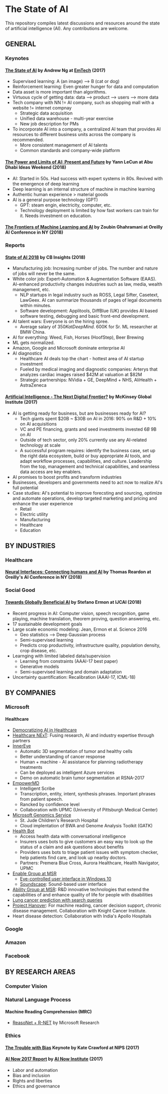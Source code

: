 # The State of AI

This repository compiles latest discussions and resources around the state of artificial intelligence (AI). Any contributions are welcome.

## GENERAL

### Keynotes

#### [The State of AI](https://www.youtube.com/watch?v=NKpuX_yzdYs) by Andrew Ng at [EmTech](https://events.technologyreview.com/emtech/18/) (2017)
* Supervised learning: A (an image) --> B (cat or dog)
* Reinforcement learning: Even greater hunger for data and computation
* Data asset is more important than algorithms.
* Virtuous cycle of getting data: data --> product --> users --> more data
* Tech company with NN != AI company, such as shopping mall with a website != internet compnay
  * Strategic data acquisition
  * Unified data warehouse - multi-year exercise
  * New job description for PMs
* To incorporate AI into a company, a centralized AI team that provides AI resources to different business units across the company is recommended.
  * More consistent management of AI talents
  * Common standards and company-wide platform

#### [The Power and Limits of AI: Present and Future](https://www.youtube.com/watch?v=uEZ-V5CXNI8&t=1258s) by Yann LeCun at Abu Dhabi Ideas Weekend (2018)
* AI: Started in 50s. Had success with expert systems in 80s. Revived with the emergence of deep learning
* Deep learning is an internal structure of machine in machine learning
* Authentic human experience > material goods
* AI is a general purpose technology (GPT)
  * GPT: steam engin, electricity, computer, etc.
  * Technology deployment is limited by how fast workers can train for it. Needs investment on education.

#### [The Frontiers of Machine Learning and AI](https://www.oreilly.com/ideas/the-frontiers-of-machine-learning-and-ai) by Zoubin Ghahramani at Oreilly AI Conference in NY (2018)

### Reports

#### [State of AI 2018](https://www.youtube.com/watch?time_continue=11&v=ja6TsWNDXVg) by CB Insights (2018)
* Manufacturing job: Increasing number of jobs. The number and nature of jobs will never be the same.
* White color job: Expert-Automation & Augmentation Software (EAAS). AI-enhanced productivity changes industries such as law, media, wealth management, etc.
  * NLP startups in legal industry such as ROSS, Legal Sifter, Casetext, LawGeex. AI can summarize thousands of pages of legal documents within minutes.
  * Software development: Applitools, DiffBlue (UK) provides AI based software testing, debugging and basic front-end development.
* AI talent wars: Everyone is on the hiring spree.
  * Average salary of $350K at DeepMind. ~$600K for Sr. ML researcher at BMW China.
* AI for everything: Weed, Fish, Horses (HoofStep), Beer Brewing
* ML gets normalized.
* Amazon, Google and Microsoft dominate enterprise AI
* AI diagnostics
  * Healthcare AI deals top the chart - hottest area of AI startup investment
  * Fueled by medical imaging and diagnostic companies: Arterys that analyzes cardiac images raised $42M at valuation at $82M
  * Strategic partnerships: NVidia + GE, DeepMind + NHS, AliHealth + AstraZeneca

#### [Artificial Intelligence - The Next Digital Frontier?](https://www.mckinsey.com/~/media/McKinsey/Industries/Advanced%20Electronics/Our%20Insights/How%20artificial%20intelligence%20can%20deliver%20real%20value%20to%20companies/MGI-Artificial-Intelligence-Discussion-paper.ashx) by McKinsey Global Institute (2017)
* AI is getting ready for business, but are businesses ready for AI?
  * Tech giants spent $20B ~ $30B on AI in 2016: 90% on R&D + 10% on AI acquisitions
  * VC and PE financing, grants and seed investments invested $6B ~$9B on AI
  * Outside of tech sector, only 20% currently use any AI-related technology at scale
  * A successful program requires: identify the business case, set up the right data ecosystem, build or buy appropriate AI tools, and adapt workflow processes, capabilities, and culture. Leadership from the top, management and technical capabilities, and seamless data access are key enablers.
* AI promises to boost profits and transform industries
* Businesses, developers and governments need to act now to realize AI's full potential
* Case studies: AI's potential to improve forecsting and sourcing, optimize and automate operations, develop targeted marketing and pricing and enhance the user experience
  * Retail
  * Electric utility
  * Manufacturing
  * Healthcare
  * Education

## BY INDUSTRIES

### Healthcare

#### [Neural Interfaces: Connecting humans and AI](https://www.youtube.com/watch?v=5Z5aZK2C3ew) by Thomas Reardon at Oreilly's AI Conference in NY (2018)

### Social Good

#### [Towards Globally Beneficial AI](https://www.facebook.com/ijcaiecai18/videos/2192356910905283/UzpfSTEwMDAwMDc3MDUxMDg5OToyMDAxNDI0MTA5ODkxNjg5/) by Stefano Ermon at IJCAI (2018)
* Recent progress in AI: Computer vision, speech recognition, game playing, machine translation, theorem proving, question answering, etc.
* 17 sustainable development goals
* Large scale economic modeling: Jean, Ermon et al. Science 2016
  * Geo statistics --> Deep Gaussian process
  * Semi-supervised learning
  * Predicts crop productivity, infrastructure quality, population density, crop disease, etc.
* Learnging with limited labeled data/supervision
  * Learning from constraints (AAAI-17 best paper)
  * Generative models
  * Semi-supervised learning and domain adaptation
* Uncertainty quantification: Recalibration (AAAI-17, ICML-18)


## BY COMPANIES

### Microsoft

#### Healthcare
* [Democratizing AI in Healthcare](http://www.democratizing-ai-in-health.com/)
* [Healthcare NExT](http://www.businessinsider.com/peter-lee-microsoft-research-healthcare-next-interview-2018-2): Fusing research, AI and industry expertise through partners
* [InnerEye](https://www.microsoft.com/en-us/research/project/medical-image-analysis/)
  * Automatic 3D segmentation of tumor and healthy cells
  * Better understanding of cancer response
  * Human + machine - AI assistance for planning radiotherapy treatments
  * Can be deployed as intelligent Azure services
  * Demo on automatic brain tumor segmentation at RSNA-2017
* [EmpowerMD](https://www.microsoft.com/en-us/research/project/empowermd/)
  * Intelligent Scribe
  * Transcription, entity, intent, synthesis phrases. Important phrases from patient speech.
  * Rancked by confidence level
  * Collaboration with UPMC (University of Pittsburgh Medical Center)
* [Microsoft Genomics Service](https://azure.microsoft.com/en-us/services/genomics/)
  * St. Jude Children's Research Hospital
  * Cloud implentation of BWA and Genome Analysis Toolkit (GATK)
* [Health Bot](https://www.microsoft.com/en-us/research/project/health-bot/)
  * Access health data with conversational intelligence
  * Insurers uses bots to give customers an easy way to look up the status of a claim and ask questions about benefits
  * Providers uses bots to triage patient issues with symptom checker, help patients find care, and look up nearby doctors.
  * Partners: Premera Blue Cross, Aurora Healthcare, Health Navigator, UPMC
* [Enable Group at MSR](https://www.microsoft.com/en-us/research/group/enable/)
  * [Eye-controlled user interface in Windows 10](https://support.microsoft.com/en-us/help/4043921/windows-10-get-started-eye-control)
  * [Soundscape](https://www.microsoft.com/en-us/research/product/soundscape/): Sound-based user interface 
* [Ability Group at MSR](https://www.microsoft.com/en-us/research/group/ability/): R&D innovative technologies that extend the capabilities of and enhance quality of life for people with disabilities
* [Lung cancer prediction with search queries](https://blogs.microsoft.com/ai/microsoft-researchers-detect-lung-cancer-risks-web-search-logs/)
* [Project Hanover](https://news.microsoft.com/stories/computingcancer/): For machine reading, cancer decision support, chronic disease management. Collaboration with Knight Cancer Institute.
* Heart disease detection: Collaboration with India's Apollo Hospitals


### Google

### Amazon

### Facebook


## BY RESEARCH AREAS

### Computer Vision

### Natural Language Process

#### Machine Reading Comprehension (MRC)

* [ReasoNet + R-NET](https://www.ailab.microsoft.com/experiments/ef90706b-e822-4686-bbc4-94fd0bca5fc5) by Microsoft Research

### Ethics

#### [The Trouble with Bias](https://www.youtube.com/watch?v=fMym_BKWQzk) Keynote by Kate Crawford at NIPS (2017)

#### [AI Now 2017 Report](https://ainowinstitute.org/AI_Now_2017_Report.pdf) by [AI Now Institute](https://ainowinstitute.org) (2017)
* Labor and automation
* Bias and inclusion
* Rights and liberties
* Ethics and governance